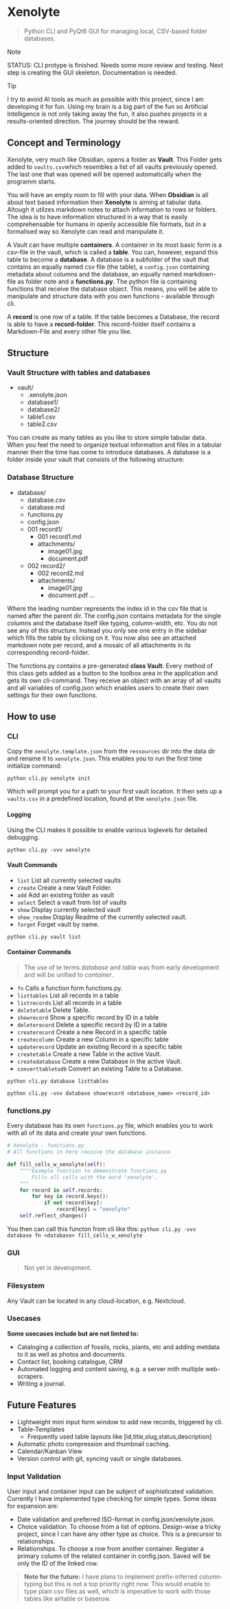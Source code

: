 # Xenolyte

> Python CLI and PyQt6 GUI for managing local, CSV-based folder databases.

> [!NOTE]  
> STATUS: CLI protype is finished. Needs some more review and testing.
> Next step is creating the GUI skeleton.
> Documentation is needed.

> [!TIP]
> I try to avoid AI tools as much as possible with this project, since I am developing it for fun. Using my brain is a big part of the fun so Artificial Intelligence is not only taking away the fun, it also pushes projects in a results-oriented direction. The journey should be the reward.

## Concept and Terminology

Xenolyte, very much like Obsidian, opens a folder as **Vault**. This Folder gets added to `vaults.csv`which resembles a list of all vaults previously opened. The last one that was opened will be opened automatically when the programm starts.

You will have an empty room to fill with your data. When **Obsidian** is all about text based information then **Xenolyte** is aiming at tabular data. Altough it utilzes markdown notes to attach information to rows or folders. The idea is to have information structured in a way that is easily comprehensable for humans in openly accessible file formats, but in a formalised way so Xenolyte can read and manipulate it.

A Vault can have multiple **containers**. A container in its most basic form is a csv-file in the vault, which is called a **table**. You can, however, expand this table to become a **database**. A database is a subfolder of the vault that contains an equally named csv file (the table), a `config.json` containing metadata about columns and the database, an equally named markdown-file as folder note and a **functions.py**. The python file is containing functions that receive the database object. This means, you will be able to manipulate and structure data with you own functions - available through cli.

A **record** is one row of a table. If the table becomes a Database, the record is able to have a **record-folder**. This record-folder itself contains a Markdown-File and every other file you like.

## Structure

### Vault Structure with tables and databases

- vault/
  - .xenolyte.json
  - database1/
  - database2/
  - table1.csv
  - table2.csv


You can create as many tables as you like to store simple tabular data. When you feel the need to organize textual information and files in a tabular manner then the time has come to introduce databases. A database is a folder inside your vault that consists of the following structure:


### Database Structure

- database/
  - database.csv
  - database.md
  - functions.py
  - config.json
  - 001 record1/
    - 001 record1.md
    - attachments/
      - image01.jpg
      - document.pdf
  - 002 record2/
    - 002 record2.md
    - attachments/
      - image01.jpg
      - document.pdf
        ...

Where the leading number represents the index id in the csv file that is named after the parent dir. The config.json contains metadata for the single columns and the database itself like typing, column-width, etc. You do not see any of this structure. Instead you only see one entry in the sidebar which fills the table by clicking on it. You now also see an attached markdown note per record, and a mosaic of all attachments in its corresponding record-folder.

The functions.py contains a pre-generated **class Vault**. Every method of this class gets added as a button to the toolbox area in the application and gets its own cli-command. They receive an object with an array of all vaults and all variables of config.json which enables users to create their own settings for their own functions.

## How to use

### CLI

Copy the `xenolyte.template.json` from the `ressources` dir into the data dir and rename it to `xenolyte.json`. This enables you to run the first time initialize command:

```python cli.py xenolyte init```

Which will prompt you for a path to your first vault location. It then sets up a `vaults.csv` in a predefined location, found at the `xenolyte.json` file.

#### Logging

Using the CLI makes it possible to enable various loglevels for detailed debugging.  

`python cli.py -vvv xenolyte`

#### Vault Commands

- `list`                List all currently selected vaults
- `create`              Create a new Vault Folder.
- `add`                 Add an existing folder as vault
- `select`              Select a vault from list of vaults
- `show`                Display currently selected vault
- `show_readme`         Display Readme of the currently selected vault.
- `forget`              Forget vault by name.

`python cli.py vault list`

#### Container Commands

> The use of te terms *database* and *table* was from early development and will be unified to *container*.

- `fn`                  Calls a function form functions.py.
- `listtables`          List all records in a table
- `listrecords`         List all records in a table
- `deletetable`         Delete Table.
- `showrecord`          Show a specific record by ID in a table
- `deleterecord`        Delete a specific record by ID in a table
- `createrecord`        Create a new Record in a specific table
- `createcolumn`        Create a new Column in a specific table
- `updaterecord`        Update an existing Record in a specific table
- `createtable`         Create a new Table in the active Vault.
- `createdatabase`      Create a new Database in the active Vault.
- `converttabletodb`    Convert an existing Table to a Database.

`python cli.py database listtables`

`python cli.py -vvv database showrecord <database_name> <record_id>`

### functions.py

Every database has its own `functions.py` file, which enables you to work with all of its data and create your own functions.

```python
# Xenolyte - functions.py
# All functions in here receive the database instance.

def fill_cells_w_xenolyte(self):
    """"Example function to demonstrate functions.py
        Fills all cells with the word 'xenolyte'.
    """
    for record in self.records:
        for key in record.keys():
            if not record[key]:
                record[key] = "xenolyte"
    self.reflect_changes()
```

You then can call this functon from cli like this:
`python cli.py -vvv database fn <database> fill_cells_w_xenolyte`


### GUI

> Not yet in development.


### Filesystem

Any Vault can be located in any cloud-location, e.g. Nextcloud.

### Usecases

**Some usecases include but are not limted to:**

- Cataloging a collection of fossils, rocks, plants, etc and adding metdata to it as well as photos and documents.
- Contact list, booking catalogue, CRM
- Automated logging and content saving, e.g. a server mith multiple web-scrapers.
- Writing a journal.


## Future Features

- Lightweight mini input form window to add new records, triggered by cli.
- Table-Templates
  - Frequently used table layouts like [id,title,slug,status,description] 
- Automatic photo compression and thumbnail caching.
- Calendar/Kanban View
- Version control with git, syncing vault or single databases.

### Input Validation

User input and container input can be subject of sophisticated validation. Currently I have implemented type checking for simple types. Some ideas for expansion are:

- Date validation and preferred ISO-format in config.json/xenolyte.json.
- Choice validation. To choose from a list of options. Design-wise a tricky project, since I can have any other type as choice. This is a precursor to relationships.
- Relationships. To choose a row from another container. Register a primary column of the related container in config.json. Saved will be only the ID of the linked row.


> **Note for the future:** I have plans to implement prefix-inferred column-typing but this is not a top priority right now. This would enable to type plain csv files as well, which is imperative to work with those tables like airtable or baserow.